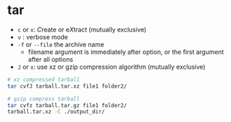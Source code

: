 # tar
- `c` or `x`:  *C*reate or e*X*tract (mutually exclusive)
- `v` : verbose mode
- `-f` or `--file` the archive name 
	- filename argument is immediately after option, or the first argument after all options
- `J` or `x`:  use xz or gzip compression algorithm (mutually exclusive)
```sh
# xz compressed tarball
tar cvfJ tarball.tar.xz file1 folder2/ 

# gzip compress tarball
tar cvfz tarball.tar.gz file1 folder2/
tarball.tar.xz -C ./output_dir/ 
```


